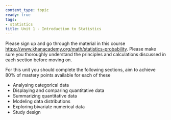 ```yaml
---
content_type: topic
ready: true
tags:
- statistics
title: Unit 1 - Introduction to Statistics
---
```


Please sign up and go through the material in this course https://www.khanacademy.org/math/statistics-probability. Please make sure you thoroughly understand the principles and calculations discussed in each section before moving on.

For this unit you should complete the following sections, aim to achieve 80% of mastery points available for each of these

- Analysing categorical data
- Displaying and comparing quantitative data
- Summarizing quantitative data
- Modeling data distributions
- Exploring bivariate numerical data
- Study design
